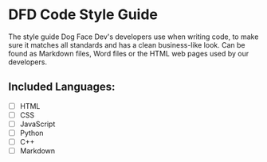# DFD Code Style Guide
The style guide Dog Face Dev's developers use when writing code, to make sure it matches all standards and has a clean business-like look. Can be found as Markdown files, Word files or the HTML web pages used by our developers.

## Included Languages:
- [ ] HTML
- [ ] CSS
- [ ] JavaScript
- [ ] Python
- [ ] C++
- [ ] Markdown
